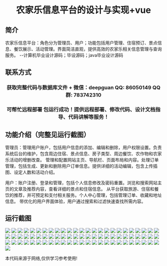 <p><h1 align="center">农家乐信息平台的设计与实现+vue</h1></p>

## 简介
农家乐信息平台：角色分为管理员、用户；功能包括用户管理、住宿预订、景点信息、餐饮展示、活动管理。界面简洁直观，提供高效的农家乐相关信息管理与查询服务。    --计算机毕业设计源码；毕设源码；java毕业设计源码


## 联系方式
<p><h3 align="center">获取完整代码与数据库文件 + 微信：deepguan QQ: 86050149 QQ群: 783742310</h3></p>
<p><h3 align="center">可帮忙远程部署 包运行成功！提供远程部署、修改代码、设计文档指导、代码讲解等服务！</h3></p>

## 功能介绍（完整见运行截图）
管理员：管理用户账户，包括用户信息的添加、编辑和删除，用户权限设置。负责系统后台的维护，包含周边住宿、景点信息、房子类型、周边餐饮、农作物和农家乐活动的增删改查。 管理和配置网站主页、导航栏、页面布局和内容。处理订单管理，包括生成、更新和删除用户订单信息。提供详细的活动编辑，包含上传插图、设定人数和活动介绍。

用户：账户注册、登录和管理，包括个人信息修改及密码重置。浏览和搜索网站主页的文章及推荐内容，查看详细的景点和住宿信息。 从平台获取旅游、住宿和餐饮的推荐，并可预定和支付相关服务。个人中心管理，包括管理订单、收藏和地址信息。 带优化的用户界面体验，用户通过搜索和过滤快速查找所需内容。


## 运行截图
![](https://bs-1329754181.cos.ap-shanghai.myqcloud.com/ssm/FarmStayInfoPlatform/img/001.jpg)
![](https://bs-1329754181.cos.ap-shanghai.myqcloud.com/ssm/FarmStayInfoPlatform/img/002.jpg)
![](https://bs-1329754181.cos.ap-shanghai.myqcloud.com/ssm/FarmStayInfoPlatform/img/003.jpg)
![](https://bs-1329754181.cos.ap-shanghai.myqcloud.com/ssm/FarmStayInfoPlatform/img/004.jpg)
![](https://bs-1329754181.cos.ap-shanghai.myqcloud.com/ssm/FarmStayInfoPlatform/img/005.jpg)
![](https://bs-1329754181.cos.ap-shanghai.myqcloud.com/ssm/FarmStayInfoPlatform/img/006.jpg)
![](https://bs-1329754181.cos.ap-shanghai.myqcloud.com/ssm/FarmStayInfoPlatform/img/007.jpg)
![](https://bs-1329754181.cos.ap-shanghai.myqcloud.com/ssm/FarmStayInfoPlatform/img/008.jpg)
![](https://bs-1329754181.cos.ap-shanghai.myqcloud.com/ssm/FarmStayInfoPlatform/img/009.jpg)
![](https://bs-1329754181.cos.ap-shanghai.myqcloud.com/ssm/FarmStayInfoPlatform/img/010.jpg)
![](https://bs-1329754181.cos.ap-shanghai.myqcloud.com/ssm/FarmStayInfoPlatform/img/011.jpg)
![](https://bs-1329754181.cos.ap-shanghai.myqcloud.com/ssm/FarmStayInfoPlatform/img/012.jpg)
![](https://bs-1329754181.cos.ap-shanghai.myqcloud.com/ssm/FarmStayInfoPlatform/img/013.jpg)
![](https://bs-1329754181.cos.ap-shanghai.myqcloud.com/ssm/FarmStayInfoPlatform/img/014.jpg)
![](https://bs-1329754181.cos.ap-shanghai.myqcloud.com/ssm/FarmStayInfoPlatform/img/015.jpg)
![](https://bs-1329754181.cos.ap-shanghai.myqcloud.com/ssm/FarmStayInfoPlatform/img/016.jpg)
![](https://bs-1329754181.cos.ap-shanghai.myqcloud.com/ssm/FarmStayInfoPlatform/img/017.jpg)
![](https://bs-1329754181.cos.ap-shanghai.myqcloud.com/ssm/FarmStayInfoPlatform/img/018.jpg)
![](https://bs-1329754181.cos.ap-shanghai.myqcloud.com/ssm/FarmStayInfoPlatform/img/019.jpg)
![](https://bs-1329754181.cos.ap-shanghai.myqcloud.com/ssm/FarmStayInfoPlatform/img/020.jpg)
![](https://bs-1329754181.cos.ap-shanghai.myqcloud.com/ssm/FarmStayInfoPlatform/img/021.jpg)
![](https://bs-1329754181.cos.ap-shanghai.myqcloud.com/ssm/FarmStayInfoPlatform/img/022.jpg)
![](https://bs-1329754181.cos.ap-shanghai.myqcloud.com/ssm/FarmStayInfoPlatform/img/023.jpg)
![](https://bs-1329754181.cos.ap-shanghai.myqcloud.com/ssm/FarmStayInfoPlatform/img/024.jpg)
![](https://bs-1329754181.cos.ap-shanghai.myqcloud.com/ssm/FarmStayInfoPlatform/img/025.jpg)
![](https://bs-1329754181.cos.ap-shanghai.myqcloud.com/ssm/FarmStayInfoPlatform/img/026.jpg)
![](https://bs-1329754181.cos.ap-shanghai.myqcloud.com/ssm/FarmStayInfoPlatform/img/027.jpg)
![](https://bs-1329754181.cos.ap-shanghai.myqcloud.com/ssm/FarmStayInfoPlatform/img/028.jpg)
![](https://bs-1329754181.cos.ap-shanghai.myqcloud.com/ssm/FarmStayInfoPlatform/img/029.jpg)
![](https://bs-1329754181.cos.ap-shanghai.myqcloud.com/ssm/FarmStayInfoPlatform/img/030.jpg)
![](https://bs-1329754181.cos.ap-shanghai.myqcloud.com/ssm/FarmStayInfoPlatform/img/031.jpg)
![](https://bs-1329754181.cos.ap-shanghai.myqcloud.com/ssm/FarmStayInfoPlatform/img/032.jpg)
![](https://bs-1329754181.cos.ap-shanghai.myqcloud.com/ssm/FarmStayInfoPlatform/img/033.jpg)
![](https://bs-1329754181.cos.ap-shanghai.myqcloud.com/ssm/FarmStayInfoPlatform/img/034.jpg)
![](https://bs-1329754181.cos.ap-shanghai.myqcloud.com/ssm/FarmStayInfoPlatform/img/035.jpg)
![](https://bs-1329754181.cos.ap-shanghai.myqcloud.com/ssm/FarmStayInfoPlatform/img/036.jpg)
![](https://bs-1329754181.cos.ap-shanghai.myqcloud.com/ssm/FarmStayInfoPlatform/img/037.jpg)
![](https://bs-1329754181.cos.ap-shanghai.myqcloud.com/ssm/FarmStayInfoPlatform/img/038.jpg)
![](https://bs-1329754181.cos.ap-shanghai.myqcloud.com/ssm/FarmStayInfoPlatform/img/039.jpg)
![](https://bs-1329754181.cos.ap-shanghai.myqcloud.com/ssm/FarmStayInfoPlatform/img/040.jpg)
![](https://bs-1329754181.cos.ap-shanghai.myqcloud.com/ssm/FarmStayInfoPlatform/img/041.jpg)
![](https://bs-1329754181.cos.ap-shanghai.myqcloud.com/ssm/FarmStayInfoPlatform/img/042.jpg)
![](https://bs-1329754181.cos.ap-shanghai.myqcloud.com/ssm/FarmStayInfoPlatform/img/043.jpg)
![](https://bs-1329754181.cos.ap-shanghai.myqcloud.com/ssm/FarmStayInfoPlatform/img/044.jpg)
![](https://bs-1329754181.cos.ap-shanghai.myqcloud.com/ssm/FarmStayInfoPlatform/img/045.jpg)
![](https://bs-1329754181.cos.ap-shanghai.myqcloud.com/ssm/FarmStayInfoPlatform/img/046.jpg)
![](https://bs-1329754181.cos.ap-shanghai.myqcloud.com/ssm/FarmStayInfoPlatform/img/047.jpg)
![](https://bs-1329754181.cos.ap-shanghai.myqcloud.com/ssm/FarmStayInfoPlatform/img/048.jpg)
![](https://bs-1329754181.cos.ap-shanghai.myqcloud.com/ssm/FarmStayInfoPlatform/img/049.jpg)
![](https://bs-1329754181.cos.ap-shanghai.myqcloud.com/ssm/FarmStayInfoPlatform/img/050.jpg)
![](https://bs-1329754181.cos.ap-shanghai.myqcloud.com/ssm/FarmStayInfoPlatform/img/051.jpg)
![](https://bs-1329754181.cos.ap-shanghai.myqcloud.com/ssm/FarmStayInfoPlatform/img/052.jpg)
![](https://bs-1329754181.cos.ap-shanghai.myqcloud.com/ssm/FarmStayInfoPlatform/img/053.jpg)
![](https://bs-1329754181.cos.ap-shanghai.myqcloud.com/ssm/FarmStayInfoPlatform/img/054.jpg)
![](https://bs-1329754181.cos.ap-shanghai.myqcloud.com/ssm/FarmStayInfoPlatform/img/055.jpg)
![](https://bs-1329754181.cos.ap-shanghai.myqcloud.com/ssm/FarmStayInfoPlatform/img/056.jpg)
![](https://bs-1329754181.cos.ap-shanghai.myqcloud.com/ssm/FarmStayInfoPlatform/img/057.jpg)
![](https://bs-1329754181.cos.ap-shanghai.myqcloud.com/ssm/FarmStayInfoPlatform/img/058.jpg)
![](https://bs-1329754181.cos.ap-shanghai.myqcloud.com/ssm/FarmStayInfoPlatform/img/059.jpg)
![](https://bs-1329754181.cos.ap-shanghai.myqcloud.com/ssm/FarmStayInfoPlatform/img/060.jpg)
![](https://bs-1329754181.cos.ap-shanghai.myqcloud.com/ssm/FarmStayInfoPlatform/img/061.jpg)
![](https://bs-1329754181.cos.ap-shanghai.myqcloud.com/ssm/FarmStayInfoPlatform/img/062.jpg)
![](https://bs-1329754181.cos.ap-shanghai.myqcloud.com/ssm/FarmStayInfoPlatform/img/063.jpg)
![](https://bs-1329754181.cos.ap-shanghai.myqcloud.com/ssm/FarmStayInfoPlatform/img/064.jpg)
![](https://bs-1329754181.cos.ap-shanghai.myqcloud.com/ssm/FarmStayInfoPlatform/img/065.jpg)
![](https://bs-1329754181.cos.ap-shanghai.myqcloud.com/ssm/FarmStayInfoPlatform/img/066.jpg)
![](https://bs-1329754181.cos.ap-shanghai.myqcloud.com/ssm/FarmStayInfoPlatform/img/067.jpg)
![](https://bs-1329754181.cos.ap-shanghai.myqcloud.com/ssm/FarmStayInfoPlatform/img/068.jpg)
![](https://bs-1329754181.cos.ap-shanghai.myqcloud.com/ssm/FarmStayInfoPlatform/img/069.jpg)
![](https://bs-1329754181.cos.ap-shanghai.myqcloud.com/ssm/FarmStayInfoPlatform/img/070.jpg)
![](https://bs-1329754181.cos.ap-shanghai.myqcloud.com/ssm/FarmStayInfoPlatform/img/071.jpg)
![](https://bs-1329754181.cos.ap-shanghai.myqcloud.com/ssm/FarmStayInfoPlatform/img/072.jpg)
![](https://bs-1329754181.cos.ap-shanghai.myqcloud.com/ssm/FarmStayInfoPlatform/img/073.jpg)
![](https://bs-1329754181.cos.ap-shanghai.myqcloud.com/ssm/FarmStayInfoPlatform/img/074.jpg)
![](https://bs-1329754181.cos.ap-shanghai.myqcloud.com/ssm/FarmStayInfoPlatform/img/075.jpg)
![](https://bs-1329754181.cos.ap-shanghai.myqcloud.com/ssm/FarmStayInfoPlatform/img/076.jpg)

<p>本代码来源于网络,仅供学习参考使用!</p>
